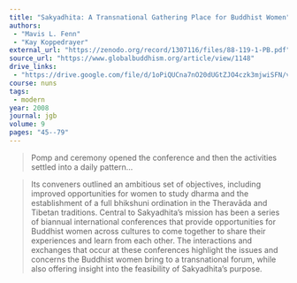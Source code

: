 ```yaml
---
title: "Sakyadhita: A Transnational Gathering Place for Buddhist Women"
authors:
 - "Mavis L. Fenn"
 - "Kay Koppedrayer"
external_url: "https://zenodo.org/record/1307116/files/88-119-1-PB.pdf"
source_url: "https://www.globalbuddhism.org/article/view/1148"
drive_links:
 - "https://drive.google.com/file/d/1oPiQUCna7nO20dUGtZJO4czk3mjwiSFN/view?usp=drivesdk"
course: nuns
tags:
 - modern
year: 2008
journal: jgb
volume: 9
pages: "45--79"
---
```


> Pomp and ceremony opened the conference and then the activities settled into a daily pattern...

> Its conveners outlined an ambitious set of objectives, including improved opportunities for women to study dharma and the establishment of a full bhikshuni ordination in the Theravāda and Tibetan traditions.
> Central to Sakyadhita’s mission has been a series of biannual international conferences that provide opportunities for Buddhist women across cultures to come together to share their experiences and learn from each other.
> The interactions and exchanges that occur at these conferences highlight the issues and concerns the Buddhist women bring to a transnational forum, while also offering insight into the feasibility of Sakyadhita’s purpose.
